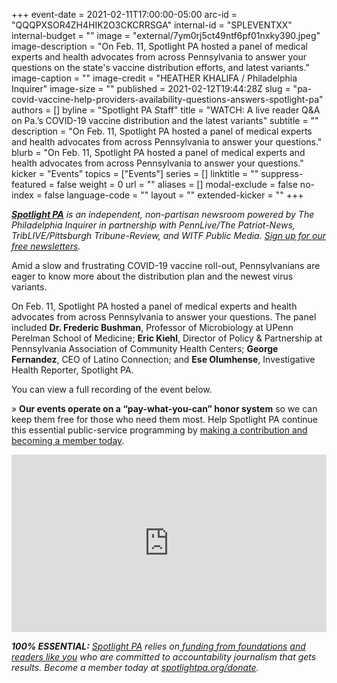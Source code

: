 +++
event-date = 2021-02-11T17:00:00-05:00
arc-id = "QQQPXSOR4ZH4HIK2O3CKCRRSGA"
internal-id = "SPLEVENTXX"
internal-budget = ""
image = "external/7ym0rj5ct49ntf6pf01nxky390.jpeg"
image-description = "On Feb. 11, Spotlight PA hosted a panel of medical experts and health advocates from across Pennsylvania to answer your questions on the state's vaccine distribution efforts, and latest variants."
image-caption = ""
image-credit = "HEATHER KHALIFA / Philadelphia Inquirer"
image-size = ""
published = 2021-02-12T19:44:28Z
slug = "pa-covid-vaccine-help-providers-availability-questions-answers-spotlight-pa"
authors = []
byline = "Spotlight PA Staff"
title = "WATCH: A live reader Q&A on Pa.’s COVID-19 vaccine distribution and the latest variants"
subtitle = ""
description = "On Feb. 11, Spotlight PA hosted a panel of medical experts and health advocates from across Pennsylvania to answer your questions."
blurb = "On Feb. 11, Spotlight PA hosted a panel of medical experts and health advocates from across Pennsylvania to answer your questions."
kicker = "Events"
topics = ["Events"]
series = []
linktitle = ""
suppress-featured = false
weight = 0
url = ""
aliases = []
modal-exclude = false
no-index = false
language-code = ""
layout = ""
extended-kicker = ""
+++

<a href="https://www.spotlightpa.org/"><i><b>Spotlight PA</b></i></a><i> is an independent, non-partisan newsroom powered by The Philadelphia Inquirer in partnership with PennLive/The Patriot-News, TribLIVE/Pittsburgh Tribune-Review, and WITF Public Media. </i><a href="https://www.spotlightpa.org/newsletters"><i>Sign up for our free newsletters</i></a><i>.</i>

Amid a slow and frustrating COVID-19 vaccine roll-out, Pennsylvanians are eager to know more about the distribution plan and the newest virus variants.

On Feb. 11, Spotlight PA hosted a panel of medical experts and health advocates from across Pennsylvania to answer your questions. The panel included <b>Dr. Frederic Bushman</b>, Professor of Microbiology at UPenn Perelman School of Medicine; <b>Eric Kiehl</b>, Director of Policy &amp; Partnership at Pennsylvania Association of Community Health Centers; <b>George Fernandez</b>, CEO of Latino Connection; and <b>Ese Olumhense</b>, Investigative Health Reporter, Spotlight PA.

You can view a full recording of the event below.

» <b>Our events operate on a “pay-what-you-can” honor system</b> so we can keep them free for those who need them most. Help Spotlight PA continue this essential public-service programming by <a href="/donate?campaign=701Dn000000YgozIAC" target=_blank>making a contribution and becoming a member today</a>.

<div style="padding:56.25% 0 0 0;position:relative;"><iframe src="https://player.vimeo.com/video/511728662?color=ffcb05&title=0&byline=0" style="position:absolute;top:0;left:0;width:100%;height:100%;" frameborder="0" allow="autoplay; fullscreen; picture-in-picture" allowfullscreen></iframe></div><script src="https://player.vimeo.com/api/player.js"></script>

<i><b>100% ESSENTIAL:</b></i><i> </i><a href="https://www.spotlightpa.org/"><i>Spotlight PA</i></a><i> relies on</i><a href="https://www.spotlightpa.org/support"><i> funding from foundations</i></a><i> </i><a href="https://www.spotlightpa.org/support"><i>and readers like you</i></a><i> who are committed to accountability journalism that gets results. Become a member today at </i><a href="/donate?campaign=701Dn000000YgovIAC"><i>spotlightpa.org/donate</i></a><i>.</i>
